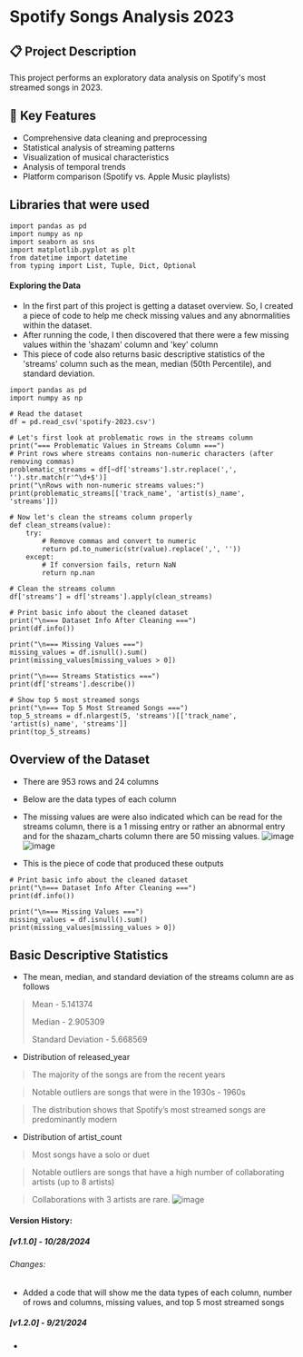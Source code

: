 # Spotify Songs Analysis 2023
## 📋 Project Description
This project performs an exploratory data analysis on Spotify's most streamed songs in 2023. 

## 🎯 Key Features
- Comprehensive data cleaning and preprocessing
- Statistical analysis of streaming patterns
- Visualization of musical characteristics
- Analysis of temporal trends
- Platform comparison (Spotify vs. Apple Music playlists)

## Libraries that were used
```
import pandas as pd
import numpy as np
import seaborn as sns
import matplotlib.pyplot as plt
from datetime import datetime
from typing import List, Tuple, Dict, Optional

```
#### Exploring the Data
- In the first part of this project is getting a dataset overview. So, I created a piece of code to help me check missing values and any abnormalities within the dataset.
- After running the code, I then discovered that there were a few missing values within the 'shazam' column and 'key' column
- This piece of code also returns basic descriptive statistics of the 'streams' column such as the mean, median (50th Percentile), and standard deviation.
```
import pandas as pd
import numpy as np

# Read the dataset
df = pd.read_csv('spotify-2023.csv')

# Let's first look at problematic rows in the streams column
print("=== Problematic Values in Streams Column ===")
# Print rows where streams contains non-numeric characters (after removing commas)
problematic_streams = df[~df['streams'].str.replace(',', '').str.match(r'^\d+$')]
print("\nRows with non-numeric streams values:")
print(problematic_streams[['track_name', 'artist(s)_name', 'streams']])

# Now let's clean the streams column properly
def clean_streams(value):
    try:
        # Remove commas and convert to numeric
        return pd.to_numeric(str(value).replace(',', ''))
    except:
        # If conversion fails, return NaN
        return np.nan

# Clean the streams column
df['streams'] = df['streams'].apply(clean_streams)

# Print basic info about the cleaned dataset
print("\n=== Dataset Info After Cleaning ===")
print(df.info())

print("\n=== Missing Values ===")
missing_values = df.isnull().sum()
print(missing_values[missing_values > 0])

print("\n=== Streams Statistics ===")
print(df['streams'].describe())

# Show top 5 most streamed songs
print("\n=== Top 5 Most Streamed Songs ===")
top_5_streams = df.nlargest(5, 'streams')[['track_name', 'artist(s)_name', 'streams']]
print(top_5_streams)
```

## Overview of the Dataset
- There are 953 rows and 24 columns
- Below are the data types of each column
- The missing values are were also indicated which can be read for the streams column, there is a 1 missing entry or rather an abnormal entry and for the shazam_charts column there are 50 missing values. 
![image](https://github.com/user-attachments/assets/19687f59-f440-49cc-b8b2-b42a671e228a)
![image](https://github.com/user-attachments/assets/334f5fec-1388-4f7a-929c-1e1673247558)

- This is the piece of code that produced these outputs
```
# Print basic info about the cleaned dataset
print("\n=== Dataset Info After Cleaning ===")
print(df.info())

print("\n=== Missing Values ===")
missing_values = df.isnull().sum()
print(missing_values[missing_values > 0])

```
## Basic Descriptive Statistics
- The mean, median, and standard deviation of the streams column are as follows
> Mean - 5.141374
> 
> Median - 2.905309
> 
> Standard Deviation - 5.668569

- Distribution of released_year
> The majority of the songs are from the recent years

> Notable outliers are songs that were in the 1930s - 1960s

> The distribution shows that Spotify’s most streamed songs are predominantly modern

- Distribution of artist_count
> Most songs have a solo or duet

> Notable outliers are songs that have a high number of collaborating artists (up to 8 artists)

> Collaborations with 3 artists are rare.
![image](https://github.com/user-attachments/assets/6104e6c1-ca7a-4760-a52a-84259f2a39bb)



#### Version History:
##### [v1.1.0] - 10/28/2024
###### Changes:
- Added a code that will show me the data types of each column, number of rows and columns, missing values, and top 5 most streamed songs
##### [v1.2.0] - 9/21/2024

-
